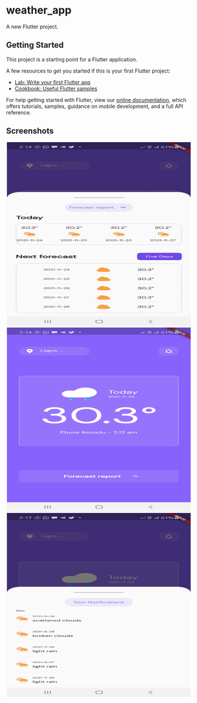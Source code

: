 # weather_app

A new Flutter project.

## Getting Started

This project is a starting point for a Flutter application.

A few resources to get you started if this is your first Flutter project:

- [Lab: Write your first Flutter app](https://flutter.dev/docs/get-started/codelab)
- [Cookbook: Useful Flutter samples](https://flutter.dev/docs/cookbook)

For help getting started with Flutter, view our
[online documentation](https://flutter.dev/docs), which offers tutorials,
samples, guidance on mobile development, and a full API reference.

## Screenshots
<div align="center">
  <img src="/ss/img1.jpeg" width="500px" height="500"/>
  <img src="/ss/img2.jpeg" width="500px" height="500"/>
  <img src="/ss/img3.jpeg" width="500px" height="500"/>
 </div>
  

